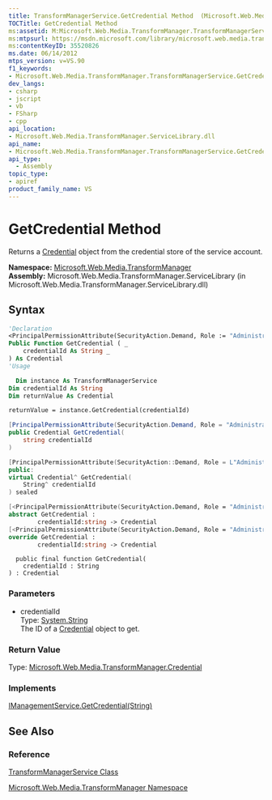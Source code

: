 ```yaml
---
title: TransformManagerService.GetCredential Method  (Microsoft.Web.Media.TransformManager)
TOCTitle: GetCredential Method
ms:assetid: M:Microsoft.Web.Media.TransformManager.TransformManagerService.GetCredential(System.String)
ms:mtpsurl: https://msdn.microsoft.com/library/microsoft.web.media.transformmanager.transformmanagerservice.getcredential(v=VS.90)
ms:contentKeyID: 35520826
ms.date: 06/14/2012
mtps_version: v=VS.90
f1_keywords:
- Microsoft.Web.Media.TransformManager.TransformManagerService.GetCredential
dev_langs:
- csharp
- jscript
- vb
- FSharp
- cpp
api_location:
- Microsoft.Web.Media.TransformManager.ServiceLibrary.dll
api_name:
- Microsoft.Web.Media.TransformManager.TransformManagerService.GetCredential
api_type:
  - Assembly
topic_type:
- apiref
product_family_name: VS
---
```


# GetCredential Method

Returns a [Credential](credential-class-microsoft-web-media-transformmanager.md) object from the credential store of the service account.

**Namespace:**  [Microsoft.Web.Media.TransformManager](microsoft-web-media-transformmanager-namespace.md)  
**Assembly:**  Microsoft.Web.Media.TransformManager.ServiceLibrary (in Microsoft.Web.Media.TransformManager.ServiceLibrary.dll)

## Syntax

```vb
'Declaration
<PrincipalPermissionAttribute(SecurityAction.Demand, Role := "Administrators")> _
Public Function GetCredential ( _
    credentialId As String _
) As Credential
'Usage

  Dim instance As TransformManagerService
Dim credentialId As String
Dim returnValue As Credential

returnValue = instance.GetCredential(credentialId)
```

```csharp
[PrincipalPermissionAttribute(SecurityAction.Demand, Role = "Administrators")]
public Credential GetCredential(
    string credentialId
)
```

```cpp
[PrincipalPermissionAttribute(SecurityAction::Demand, Role = L"Administrators")]
public:
virtual Credential^ GetCredential(
    String^ credentialId
) sealed
```

``` fsharp
[<PrincipalPermissionAttribute(SecurityAction.Demand, Role = "Administrators")>]
abstract GetCredential :
        credentialId:string -> Credential
[<PrincipalPermissionAttribute(SecurityAction.Demand, Role = "Administrators")>]
override GetCredential :
        credentialId:string -> Credential
```

```jscript
  public final function GetCredential(
    credentialId : String
) : Credential
```

### Parameters

  - credentialId  
    Type: [System.String](https://msdn.microsoft.com/library/s1wwdcbf)  
    The ID of a [Credential](credential-class-microsoft-web-media-transformmanager.md) object to get.  

### Return Value

Type: [Microsoft.Web.Media.TransformManager.Credential](credential-class-microsoft-web-media-transformmanager.md)  

### Implements

[IManagementService.GetCredential(String)](imanagementservice-getcredential-method-microsoft-web-media-transformmanager.md)  

## See Also

### Reference

[TransformManagerService Class](transformmanagerservice-class-microsoft-web-media-transformmanager.md)

[Microsoft.Web.Media.TransformManager Namespace](microsoft-web-media-transformmanager-namespace.md)
